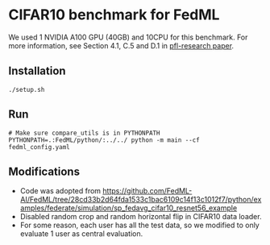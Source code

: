 # CIFAR10 benchmark for FedML

We used 1 NVIDIA A100 GPU (40GB) and 10CPU for this benchmark.
For more information, see Section 4.1, C.5 and D.1 in [pfl-research paper](https://arxiv.org/abs/2404.06430).

## Installation
```
./setup.sh
```

## Run

```
# Make sure compare_utils is in PYTHONPATH
PYTHONPATH=.:FedML/python/:../../ python -m main --cf fedml_config.yaml
```

## Modifications

* Code was adopted from https://github.com/FedML-AI/FedML/tree/28cd33b2d64fda1533c1bac6109c14f13c1012f7/python/examples/federate/simulation/sp_fedavg_cifar10_resnet56_example
* Disabled random crop and random horizontal flip in CIFAR10 data loader.
* For some reason, each user has all the test data, so we modified to only evaluate 1 user as central evaluation.
